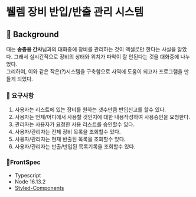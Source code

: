 # 뷀렘 장비 반입/반출 관리 시스템
## 🎈 Background
때는 **송충용 간사**님과의 대화중에 장비를 관리하는 것이 엑셀로만 한다는 사실을 알았다. 
그래서 실시간적으로 장비의 상태와 위치가 파악이 잘 안된다는 것을 대화중에 나누었다.  
그리하여, 이와 같은 작은(?)시스템을 구축함으로 사역에 도움이 되고자 프로그램을 만들게 되었다.

### 🎈 요구사항
1. 사용자는 리스트에 있는 장비를 원하는 갯수만큼 반입신고를 할수 있다.
2. 사용자는 언제/어디에서 사용할 것인지에 대한 내용작성하여 사용승인을 요청한다. 
3. 관리자는 사용자가 요청한 사용 리스트를 승인할수 있다.
4. 사용자/관리자는 전체 장비 목록을 조회할수 있다.
5. 사용자/관리자는 현재 반출된 목록을 조회할수 있다.
6. 사용자/관리자는 반출/반입된 목록기록을 조회할수 있다.

### 🎈FrontSpec
- Typescript
- Node 16.13.2
- [Styled-Components](https://styled-components.com/docs/basics)
